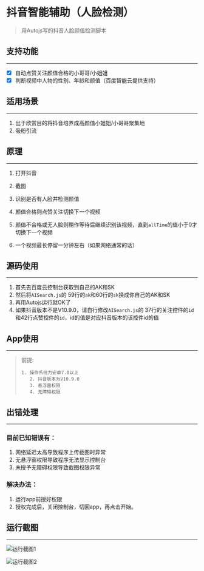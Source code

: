 # 抖音智能辅助（人脸检测）

> 用Autojs写的抖音人脸颜值检测脚本

## 支持功能

---

- [x] 自动点赞关注颜值合格的小哥哥/小姐姐
- [x] 判断视频中人物的性别、年龄和颜值（百度智能云提供支持）

## 适用场景

---

1. 出于欣赏目的将抖音培养成高颜值小姐姐/小哥哥聚集地
2. 吸粉引流



## 原理

---

1. 打开抖音

2. 截图

3. 识别是否有人脸并检测颜值
4. 颜值合格则点赞关注切换下一个视频
5. 颜值不合格或无人脸则稍作等待后继续识别该视频，直到`allTime`的值小于0才切换下一个视频
6. 一个视频最长停留一分钟左右（如果网络通常的话）

## 源码使用

---

1. 首先去百度云控制台获取到自己的AK和SK
2. 然后将`AISearch.js`的 59行的`ak`和60行的`sk`换成你自己的AK和SK
3. 再用Autojs运行就OK了
4. 如果抖音版本不是V10.9.0，请自行修改`AISearch.js`的 37行的关注控件的`id`和42行点赞控件的`id`，id的值是对应抖音版本的该控件id的值

## App使用

---

> 前提:
>
>     1. 操作系统为安卓7.0以上
>        2. 抖音版本为V10.9.0
>        3. 悬浮窗权限
>        4. 无障碍权限

## 出错处理

---

### 目前已知错误有：

1. 网络延迟太高导致程序上传截图时异常
2. 无悬浮窗权限导致程序无法显示控制台
3. 未授予无障碍权限导致截图权限异常

### 解决办法：

1. 运行app前授好权限
2. 授权完成后，关闭控制台，切回app，再点击开始。

## 运行截图

---

![运行截图1](https://github.com/Fofade/douyinFaceDetection/blob/master/img/%E8%BF%90%E8%A1%8C%E6%88%AA%E5%9B%BE1.png)

![运行截图2](https://github.com/Fofade/douyinFaceDetection/blob/master/img/%E8%BF%90%E8%A1%8C%E6%88%AA%E5%9B%BE2.png)


